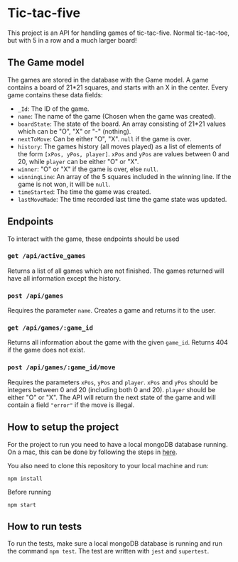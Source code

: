 # Tic-tac-five
This project is an API for handling games of tic-tac-five. Normal tic-tac-toe, but with 5 in a row and a much larger board!
## The Game model
The games are stored in the database with the Game model. A game contains a board of 21*21 squares, and starts with an X in the center. Every game contains these data fields:
- `_Id`: The ID of the game.
- `name`: The name of the game (Chosen when the game was created).
- `boardState`: The state of the board. An array consisting of 21*21 values which can be "O", "X" or "-" (nothing).
- `nextToMove`: Can be either "O", "X". `null` if the game is over.
- `history`: The games history (all moves played) as a list of elements of the form `[xPos, yPos, player]`. `xPos` and `yPos` are values between 0 and 20, while `player` can be either "O" or "X".
- `winner`: "O" or "X" if the game is over, else `null`.
- `winningLine`: An array of the 5 squares included in the winning line. If the game is not won, it will be `null`.
- `timeStarted`: The time the game was created.
- `lastMoveMade`: The time recorded last time the game state was updated.

## Endpoints
To interact with the game, these endpoints should be used
### `get /api/active_games`
Returns a list of all games which are not finished. The games returned will have all information except the history.
### `post /api/games`
Requires the parameter `name`. Creates a game and returns it to the user.
### `get /api/games/:game_id`
Returns all information about the game with the given `game_id`. Returns 404 if the game does not exist.
### `post /api/games/:game_id/move`
Requires the parameters `xPos`, `yPos` and `player`. `xPos` and `yPos` should be integers between 0 and 20 (including both 0 and 20). `player` should be either "O" or "X". The API will return the next state of the game and will contain a field `"error"` if the move is illegal.

## How to setup the project
For the project to run you need to have a local mongoDB database running. On a mac, this can be done by following the steps in [here](https://github.com/mongodb/homebrew-brew).

You also need to clone this repository to your local machine and run:

```
npm install
```

Before running

```
npm start
```

## How to run tests
To run the tests, make sure a local mongoDB database is running and run the command `npm test`. The test are written with `jest` and `supertest`.
